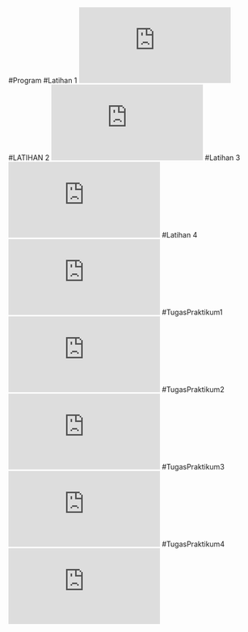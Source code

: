 #Program
#Latihan 1
![AltText](https://github.com/yusrilmustofa/Sequential-Array/blob/master/SequantialArray.java)
#LATIHAN 2
![AltText](https://github.com/yusrilmustofa/Sequential-Array/blob/master/Praktikum2.java)
#Latihan 3
![AltText](https://github.com/yusrilmustofa/Sequential-Array/blob/master/Praktikum3.java)
#Latihan 4
![AltText](https://github.com/yusrilmustofa/Sequential-Array/blob/master/Praktikum4.java)
#TugasPraktikum1
![AltText](https://github.com/yusrilmustofa/Sequential-Array/blob/master/TugasPraktikum1.java)
#TugasPraktikum2
![AltText](https://github.com/yusrilmustofa/Sequential-Array/blob/master/TugasPraktikum2.java)
#TugasPraktikum3
![AltText](https://github.com/yusrilmustofa/Sequential-Array/blob/master/TugasPraktikum3.java)
#TugasPraktikum4
![AltText](https://github.com/yusrilmustofa/Sequential-Array/blob/master/TugasPraktikum4.java)
